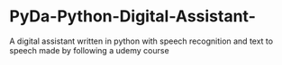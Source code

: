 # PyDa-Python-Digital-Assistant-
A digital assistant written in python with speech recognition and text to speech made by following a udemy course
